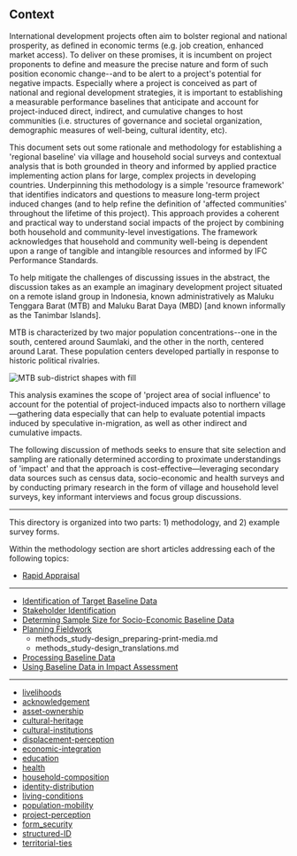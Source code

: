## Context

International development projects often aim to bolster regional and national prosperity, as defined in economic terms (e.g. job creation, enhanced market access).  To deliver on these promises, it is incumbent on project proponents to define and measure the precise nature and form of such position economic change--and to be alert to a project's potential for negative impacts. Especially where a project is conceived as part of national and regional development strategies, it is important to establishing a measurable performance baselines that anticipate and account for project-induced direct, indirect, and cumulative changes to host communities (i.e. structures of governance and societal organization, demographic measures of well-being,  cultural identity, etc).

This document sets out some rationale and methodology for establishing a 'regional baseline' via village and household social surveys and contextual analysis that is both grounded in theory and informed by applied practice implementing action plans for large, complex  projects in developing countries. Underpinning this methodology is a simple 'resource framework' that identifies indicators and questions to measure long-term project induced changes (and to help refine the definition of 'affected communities' throughout the lifetime of this project). This approach provides a coherent and practical way to understand social impacts of the project by combining both household and community-level investigations. The framework acknowledges that household and community well-being is dependent upon a range of tangible and intangible resources and informed by IFC Performance Standards.

To help mitigate the challenges of discussing issues in the abstract, the discussion takes as an example an imaginary development project situated on a remote island group in Indonesia, known administratively as Maluku Tenggara Barat (MTB) and Maluku Barat Daya (MBD) [and known informally as the Tanimbar Islands].

MTB is characterized by two major population concentrations--one in the south, centered around Saumlaki, and the other in the north, centered around Larat.  These population centers developed partially in response to historic political rivalries.

![MTB sub-district shapes with fill](https://s3.amazonaws.com/geospatial-analysis/map-app/source_material/mockups/MTB+sub-district+shapes+with+fill.jpg "MTB sub-district shapes with fill.jpg")

This analysis examines the scope of 'project area of social influence' to account for the potential of project-induced impacts also to northern village&mdash;gathering data especially that can help to evaluate potential impacts induced by speculative in-migration, as well as other indirect and cumulative impacts.

The following discussion of methods seeks to ensure that site selection and sampling are rationally determined according to proximate understandings of 'impact' and that the approach is cost-effective&mdash;leveraging secondary data sources such as census data, socio-economic and health surveys and by conducting primary research in the form of village and household level surveys, key informant interviews and focus group discussions.


---

This directory is organized into two parts: 1) methodology, and 2) example survey forms.

Within the methodology section are short articles addressing each of the following topics:

* [Rapid Appraisal](./methodology/methods_rapid-appraisal_defining-questionnaire.md)

---

* [Identification of Target Baseline Data](./methodology/methods_identifying-target-baseline-data.md)
* [Stakeholder Identification](methods_stakeholder-identification.md)
* [Determing Sample Size for Socio-Economic Baseline Data](./methodology/methods_representative-samples.md)
* [Planning Fieldwork](./methodology/methods_planning-fieldwork.md)
    - methods_study-design_preparing-print-media.md
    - methods_study-design_translations.md
* [Processing Baseline Data](./methodology/methods_data-processing.md)
* [Using Baseline Data in Impact Assessment](./methodology/methods_impact-analysis.md)


---

* [livelihoods](./survey-forms/survey-form_livelihoods.md)
* [acknowledgement](./survey-forms/survey-form_acknowledgement.md)
* [asset-ownership](./survey-forms/survey-form_asset-ownership.md)
* [cultural-heritage](./survey-forms/survey-form_cultural-heritage.md)
* [cultural-institutions](./survey-forms/survey-form_cultural-institutions.md)
* [displacement-perception](./survey-forms/survey-form_displacement-perception.md)
* [economic-integration](./survey-forms/survey-form_economic-integration.md)
* [education](./survey-forms/survey-form_education.md)
* [health](./survey-forms/survey-form_health.md)
* [household-composition](./survey-forms/survey-form_household-composition.md)
* [identity-distribution](./survey-forms/survey-form_identity-distribution.md)
* [living-conditions](./survey-forms/survey-form_living-conditions.md)
* [population-mobility](./survey-forms/survey-form_population-mobility.md)
* [project-perception](./survey-forms/survey-form_project-perception.md)
* [form_security](./survey-forms/survey-form_security.md)
* [structured-ID](./survey-forms/survey-form_structured-ID.md)
* [territorial-ties](./survey-forms/survey-form_territorial-ties.md)
